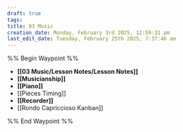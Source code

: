 ```yaml
---
draft: true
tags: 
title: 03 Music
creation_date: Monday, February 3rd 2025, 12:59:31 pm
last_edit_date: Tuesday, February 25th 2025, 7:37:46 am
---
```


%% Begin Waypoint %%

- **[[03 Music/Lesson Notes/Lesson Notes]]**
- **[[Musicianship]]**
- **[[Piano]]**
- [[Pieces Timing]]
- **[[Recorder]]**
- [[Rondo Capriccioso Kanban]]

%% End Waypoint %%
